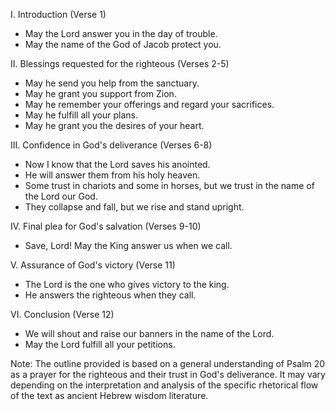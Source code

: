 I. Introduction (Verse 1)
- May the Lord answer you in the day of trouble.
- May the name of the God of Jacob protect you.

II. Blessings requested for the righteous (Verses 2-5)
- May he send you help from the sanctuary.
- May he grant you support from Zion.
- May he remember your offerings and regard your sacrifices.
- May he fulfill all your plans.
- May he grant you the desires of your heart.

III. Confidence in God's deliverance (Verses 6-8)
- Now I know that the Lord saves his anointed.
- He will answer them from his holy heaven.
- Some trust in chariots and some in horses, but we trust in the name of the Lord our God.
- They collapse and fall, but we rise and stand upright.

IV. Final plea for God's salvation (Verses 9-10)
- Save, Lord! May the King answer us when we call.

<!--- There is no verse 10 and following in the Oxford Study Bible, 5th edition--->

V. Assurance of God's victory (Verse 11)
- The Lord is the one who gives victory to the king.
- He answers the righteous when they call.

VI. Conclusion (Verse 12)
- We will shout and raise our banners in the name of the Lord.
- May the Lord fulfill all your petitions.

Note: The outline provided is based on a general understanding of Psalm 20 as a prayer for the righteous and their trust in God's deliverance. It may vary depending on the interpretation and analysis of the specific rhetorical flow of the text as ancient Hebrew wisdom literature.

<!--- clearly 20 in the Hebrew numbering -->
